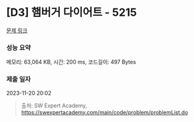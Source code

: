 # [D3] 햄버거 다이어트 - 5215 

[문제 링크](https://swexpertacademy.com/main/code/problem/problemDetail.do?contestProbId=AWT-lPB6dHUDFAVT) 

### 성능 요약

메모리: 63,064 KB, 시간: 200 ms, 코드길이: 497 Bytes

### 제출 일자

2023-11-20 20:02



> 출처: SW Expert Academy, https://swexpertacademy.com/main/code/problem/problemList.do
